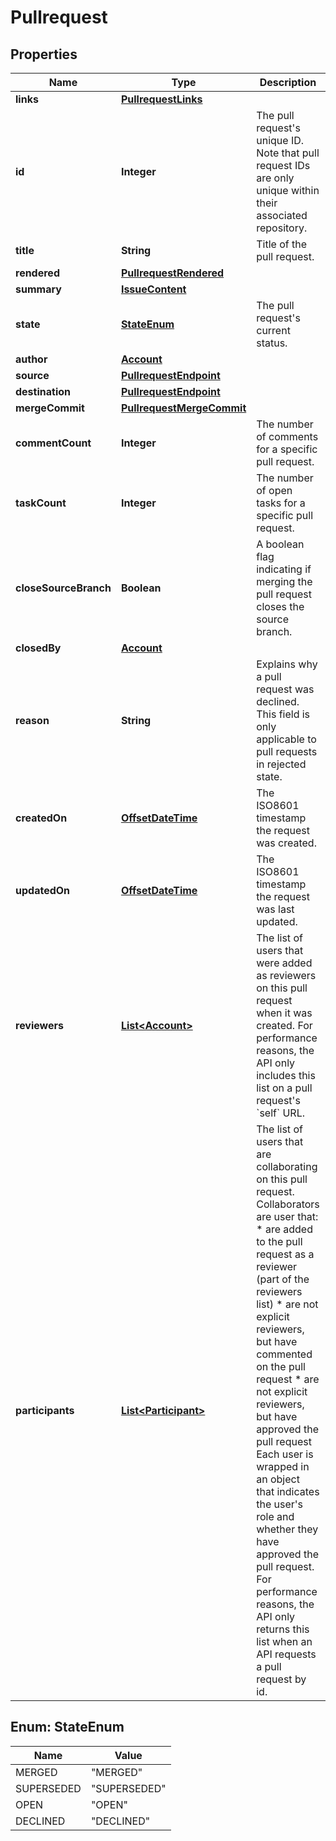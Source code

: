 # Pullrequest

## Properties
Name | Type | Description | Notes
------------ | ------------- | ------------- | -------------
**links** | [**PullrequestLinks**](PullrequestLinks.md) |  |  [optional]
**id** | **Integer** | The pull request&#x27;s unique ID. Note that pull request IDs are only unique within their associated repository. |  [optional]
**title** | **String** | Title of the pull request. |  [optional]
**rendered** | [**PullrequestRendered**](PullrequestRendered.md) |  |  [optional]
**summary** | [**IssueContent**](IssueContent.md) |  |  [optional]
**state** | [**StateEnum**](#StateEnum) | The pull request&#x27;s current status. |  [optional]
**author** | [**Account**](Account.md) |  |  [optional]
**source** | [**PullrequestEndpoint**](PullrequestEndpoint.md) |  |  [optional]
**destination** | [**PullrequestEndpoint**](PullrequestEndpoint.md) |  |  [optional]
**mergeCommit** | [**PullrequestMergeCommit**](PullrequestMergeCommit.md) |  |  [optional]
**commentCount** | **Integer** | The number of comments for a specific pull request. |  [optional]
**taskCount** | **Integer** | The number of open tasks for a specific pull request. |  [optional]
**closeSourceBranch** | **Boolean** | A boolean flag indicating if merging the pull request closes the source branch. |  [optional]
**closedBy** | [**Account**](Account.md) |  |  [optional]
**reason** | **String** | Explains why a pull request was declined. This field is only applicable to pull requests in rejected state. |  [optional]
**createdOn** | [**OffsetDateTime**](OffsetDateTime.md) | The ISO8601 timestamp the request was created. |  [optional]
**updatedOn** | [**OffsetDateTime**](OffsetDateTime.md) | The ISO8601 timestamp the request was last updated. |  [optional]
**reviewers** | [**List&lt;Account&gt;**](Account.md) | The list of users that were added as reviewers on this pull request when it was created. For performance reasons, the API only includes this list on a pull request&#x27;s &#x60;self&#x60; URL. |  [optional]
**participants** | [**List&lt;Participant&gt;**](Participant.md) |         The list of users that are collaborating on this pull request.         Collaborators are user that:          * are added to the pull request as a reviewer (part of the reviewers           list)         * are not explicit reviewers, but have commented on the pull request         * are not explicit reviewers, but have approved the pull request          Each user is wrapped in an object that indicates the user&#x27;s role and         whether they have approved the pull request. For performance reasons,         the API only returns this list when an API requests a pull request by         id.          |  [optional]

<a name="StateEnum"></a>
## Enum: StateEnum
Name | Value
---- | -----
MERGED | &quot;MERGED&quot;
SUPERSEDED | &quot;SUPERSEDED&quot;
OPEN | &quot;OPEN&quot;
DECLINED | &quot;DECLINED&quot;
